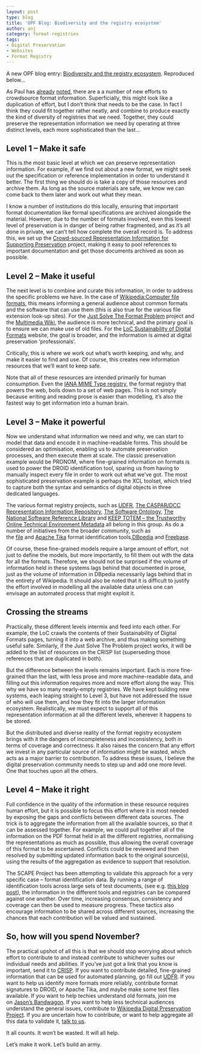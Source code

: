 ```yaml
---
layout: post
type: blog
title: 'OPF Blog: Biodiversity and the registry ecosystem'
author: anj
category: format-registries
tags:
- Digital Preservation
- Websites
- Format Registry
---
```

<p>
A new OPF blog entry: <a href="http://openpreservation.org/knowledge/blogs/2012/07/06/biodiversity-and-registry-ecosystem/">Biodiversity and the registry ecosystem</a>. Reproduced below...
</p>
<!--break-->


<p>As Paul has&nbsp;<a class="external" href="http://www.openpreservation.org/blogs/2012-07-04-answer-our-digital-preservation-needs">already</a>&nbsp;<a class="external" href="http://www.openpreservation.org/blogs/2012-07-05-dont-panic-what-we-might-need-format-registries">noted</a>, there are a a number of new efforts to crowdsource format information. Superficially, this might look like a duplication of effort, but I don’t think that needs to be the case. In fact I think they could fit together rather neatly, and combine to produce exactly the kind of diversity of registries that we need. Together, they could preserve the representation information we need by operating at three distinct levels, each more sophisticated than the last…</p>
<h2>Level 1 – Make it safe</h2>
<p>This is the most basic level at which we can preserve representation information. For example, if we find out about a new format, we might seek out the specification or reference implementation in order to understand it better. The first thing we should do is take a copy of those resources and archive them. As long as the source materials are safe, we know we can come back to them later and work out what they mean.</p>
<p>I know a number of institutions do this locally, ensuring that important format documentation like formal specifications are archived alongside the material. However, due to the number of formats involved, even this lowest level of preservation is in danger of being rather fragmented, and as it’s all done in private, we can’t tell how complete the overall record is. To address this, we set up the&nbsp;<a class="external" href="http://wiki.opf-labs.org/display/SPR/Crowd+sourced+Representation+Information+for+Supporting+Preservation+%28CRISP%29">Crowd-sourced Representation Information for Supporting Preservation</a>&nbsp;project, making it easy to pool references to important documentation and get those documents archived as soon as possible.</p>
<h2>Level 2 – Make it useful</h2>
<p>The next level is to combine and curate this information, in order to address the specific problems we have. In the case of&nbsp;<a class="external" href="http://en.wikipedia.org/wiki/Category:Computer_file_formats">Wikipedia:Computer file formats</a>, this means informing a general audience about common formats and the software that can use them (this is also true for the various file extension look-up sites). For the&nbsp;<a class="external" href="http://www.archiveteam.org/index.php?title=Just_Solve_the_Problem_2012">Just Solve The Format Problem</a>&nbsp;project and the&nbsp;<a class="external" href="http://wiki.multimedia.cx/">Multimedia Wiki</a>, the audience is more technical, and the primary goal is to ensure we can make use of old files. For the&nbsp;<a class="external" href="http://www.digitalpreservation.gov/formats/fdd/descriptions.shtml">LoC Sustainability of Digital Formats</a>&nbsp;website, the goal is broader, and the information is aimed at digital preservation ‘professionals’.</p>
<p>Critically, this is where we work out what’s worth keeping, and why, and make it easier to find and use. Of course, this creates new information resources that we’ll want to keep safe.</p>
<p>Note that all of these resources are intended primarily for human consumption. Even the&nbsp;<a class="external" href="http://www.iana.org/assignments/media-types/">IANA MIME Type registry</a>, the format registry that powers the web, boils down to a set of web pages. This is not simply because writing and reading prose is easier than modelling, it’s also the fastest way to get information into a human brain.</p>
<h2>Level 3 – Make it powerful</h2>
<p>Now we understand what information we need and why, we can start to model that data and encode it in machine-readable forms. This should be considered an optimisation, enabling us to automate preservation processes, and then execute them at scale. The classic preservation example would be PRONOM, where fine-grained information on formats is used to power the DROID identification tool, sparing us from having to manually inspect every file in order to work out what we’ve got. The most sophisticated preservation example is perhaps the XCL toolset, which tried to capture both the syntax and semantics of digital objects in three dedicated languages.</p>
<p>The various format registry projects, such as&nbsp;<a class="external" href="http://www.udfr.org/">UDFR</a>,&nbsp;<a class="external" href="http://registry.dcc.ac.uk:8080/RegistryWeb/Registry/">The CASPAR/DCC Representation Information Repository</a>,&nbsp;<a class="external" href="http://theswo.sourceforge.net/">The Software Ontology</a>,&nbsp;<a class="external" href="http://www.nsrl.nist.gov/">The National Software Reference Library</a>&nbsp;and&nbsp;<a class="external" href="http://keep-totem.co.uk/">KEEP TOTEM – the Trustworthy Online Technical Environment Metadata</a>&nbsp;all belong in this group. As do a number of initiatives from the broader community, such as the&nbsp;<a class="external" href="http://www.darwinsys.com/file/">file</a>&nbsp;and&nbsp;<a class="external" href="http://tika.apache.org/">Apache Tika</a>&nbsp;format identification tools,<a class="external" href="http://dbpedia.org/resource/Category:Computer_file_formats">DBpedia</a>&nbsp;and&nbsp;<a class="external" href="http://www.freebase.com/view/computer/file_format_genre">Freebase</a>.</p>
<p>Of course, these fine-grained models require a large amount of effort, not just to define the models, but more importantly, to fill them out with the data for all the formats. Therefore, we should not be surprised if the volume of information held in these systems lags behind that documented in prose, just as the volume of information in DBpedia necessarily lags behind that in the entirety of Wikipedia. It should also be noted that it is difficult to justify the effort involved in modelling all the available data unless one can envisage an automated process that might exploit it.</p>
<h2>Crossing the streams</h2>
<p>Practically, these different levels intermix and feed into each other. For example, the LoC crawls the contents of their Sustainability of Digital Formats pages, turning it into a web archive, and thus making something useful safe. Similarly, if the Just Solve The Problem project works, it will be added to the list of resources on the CRISP list (superseding those references that are duplicated in both).</p>
<p>But the difference between the levels remains important. Each is more fine-grained than the last, with less prose and more machine-readable data, and filling out this information requires more and more effort along the way. This why we have so many nearly-empty registries. We have kept building new systems, each leaping straight to Level 3, but have not addressed the issue of who will use them, and how they fit into the larger information ecosystem. Realistically, we must expect to support all of this representation information at all the different levels, wherever it happens to be stored.</p>
<p>But the distributed and diverse reality of the format registry ecosystem brings with it the dangers of incompleteness and inconsistency, both in terms of coverage and correctness. It also raises the concern that any effort we invest in any particular source of information might be wasted, which acts as a major barrier to contribution. To address these issues, I believe the digital preservation community needs to step up and add one more level. One that touches upon all the others.</p>
<h2>Level 4 – Make it right</h2>
<p>Full confidence in the quality of the information in these resource requires human effort, but it is possible to focus this effort where it is most needed by exposing the gaps and conflicts between different data sources. The trick is to aggregate the information from all the available sources, so that it can be assessed together. For example, we could pull together all of the information on the PDF format held in all the different registries, normalising the representations as much as possible, thus allowing the overall coverage of this format to be ascertained. Conflicts could be reviewed and then resolved by submitting updated information back to the original source(s), using the results of the aggregation as evidence to support that resolution.</p>
<p>The SCAPE Project has been attempting to validate this approach for a very specific case – format identification data. By running a range of identification tools across large sets of test documents, (see e.g.&nbsp;<a class="external" href="http://www.openpreservation.org/blogs/2012-02-23-identification-tools-evaluation">this blog post</a>), the information in the different tools and registries can be compared against one another. Over time, increasing consensus, consistency and coverage can then be used to measure progress. These tactics also encourage information to be shared across different sources, increasing the chances that each contribution will be valued and sustained.</p>
<h2>So, how will you spend November?</h2>
<p>The practical upshot of all this is that we should stop worrying about which effort to contribute to and instead contribute to whichever suites our individual needs and abilities. If you’ve just got a link that you know is important, send it to&nbsp;<a class="external" href="http://wiki.opf-labs.org/display/SPR/Crowd+sourced+Representation+Information+for+Supporting+Preservation+%28CRISP%29">CRISP</a>. If you want to contribute detailed, fine-grained information that can be used for automated planning, go fill out&nbsp;<a class="external" href="http://www.udfr.org/">UDFR</a>. If you want to help us identify more formats more reliably, contribute format signatures to DROID, or Apache Tika, and maybe make some test files available. If you want to help techies understand old formats, join me on&nbsp;<a class="external" href="http://ascii.textfiles.com/archives/3645">Jason’s Bandwagon</a>. If you want to help less technical audiences understand the general issues, contribute to&nbsp;<a class="external" href="http://en.wikipedia.org/wiki/Wikipedia:WikiProject_Digital_Preservation">Wikipedia Digital Preservation Project</a>. If you are uncertain how to contribute, or want to help aggregate all this data to validate it,&nbsp;<a class="external" href="http://www.openpreservation.org/contact">talk to us</a>.</p>
<p>It all counts. It won’t be wasted. It will all help.</p>
<p>Let’s make it work. Let’s build an army.</p>
